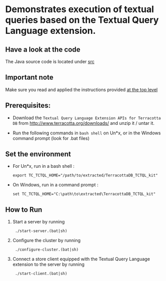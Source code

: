 Demonstrates execution of textual queries based on the Textual Query Language extension.
===========================================================================================

Have a look at the code
-----------------------
The Java source code is located under [src](src/)

Important note
--------------
Make sure you read and applied the instructions provided [at the top level](../../../)

Prerequisites:
--------------

- Download the `Textual Query Language Extension APIs for Terracotta DB` from http://www.terracotta.org/downloads/ and unzip it / untar it.

- Run the following commands in `bash shell` on Un*x, or in the Windows command prompt (look for .bat files)

Set the environment
-------------------

- For Un*x, run in a bash shell :

   ```export TC_TCTQL_HOME="/path/to/extracted/TerracottaDB_TCTQL_kit"```

- On Windows, run in a command prompt :

   ```set TC_TCTQL_HOME="C:\path\to\extracted\TerracottaDB_TCTQL_kit"```

How to Run
----------

1. Start a server by running

        ./start-server.(bat|sh)

2. Configure the cluster by running

        ./configure-cluster.(bat|sh)

3. Connect a store client equipped with the Textual Query Language extension to the server by running

        ./start-client.(bat|sh)
